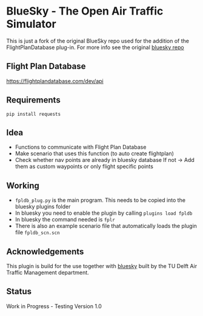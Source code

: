 # BlueSky - The Open Air Traffic Simulator

This is just a fork of the original BlueSky repo used for the addition of the FlightPlanDatabase plug-in.
For more info see the original [bluesky repo](https://github.com/TUDelft-CNS-ATM/bluesky)

## Flight Plan Database
https://flightplandatabase.com/dev/api

## Requirements
```pip install requests```

## Idea
- Functions to communicate with Flight Plan Database
- Make scenario that uses this function (to auto create flightplan)
- Check whether nav points are already in bluesky database
    If not -> Add them as custom waypoints or only flight specific points

## Working
- ```fpldb_plug.py``` is the main program. This needs to be copied into the bluesky plugins folder
- In bluesky you need to enable the plugin by calling ```plugins load fpldb ```
- In bluesky the command needed is ```fplr```
- There is also an example scenario file that automatically loads the plugin file ```fpldb_scn.scn```

## Acknowledgements
This plugin is build for the use together with [bluesky](https://github.com/TUDelft-CNS-ATM/bluesky) built by the TU Delft Air Traffic Management department.

## Status
Work in Progress - Testing Version 1.0

